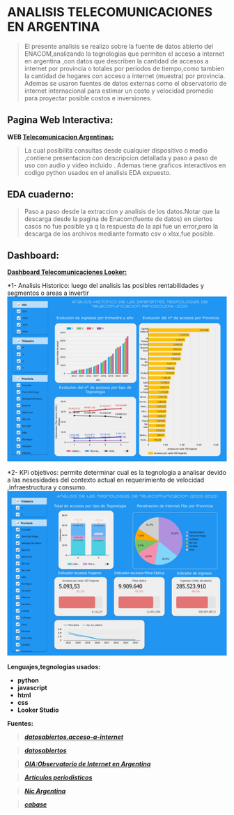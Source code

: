 # ANALISIS TELECOMUNICACIONES EN ARGENTINA
>El presente analisis se realizo sobre la fuente de datos abierto del ENACOM,analizando la tegnologias que permiten el acceso a internet en argentina ,con datos que describen la cantidad de accesos a internet por provincia o totales por periodos de tiempo,como tambien la cantidad de hogares con acceso a internet (muestra) por provincia.
Ademas se usaron fuentes de datos externas como el observatorio de internet internacional para estimar un costo y velocidad promedio para proyectar posible costos e inversiones.

## Pagina Web Interactiva:
**WEB  [Telecomunicacion Argentinas:](https://sites.google.com/view/version1prieba?usp=sharing)** 
   >La cual posibilita consultas desde cualquier dispositivo o medio ,contiene  presentacion con descripcion detallada y paso a paso de uso con audio y video incluido .
   >Ademas tiene graficos interactivos en codigo python usados en el analisis EDA expuesto.


## EDA cuaderno: 
   > Paso a paso desde la extraccion y analisis de los datos.Notar que la descarga desde la pagina de Enacom(fuente de datos) en ciertos casos no fue posible ya q la respuesta de la api fue un error,pero la descarga de los archivos mediante formato csv o xlsx,fue posible.

## Dashboard:  

**[Dashboard Telecomunicaciones Looker:](https://lookerstudio.google.com/reporting/e22b6d43-e0bf-4ad8-8df0-0d5b1c8ff712)**


*1-  Analisis Historico: luego del analisis las posibles rentabilidades y segmentos o areas a invertir
 ![](https://github.com/Fe23arg/Pi2_12_DEV/blob/main/dashboard%20en%20imagenes/0001.jpg)

*2-  KPi objetivos: permite determinar cual es la tegnologia a analisar  devido a las nesesidades del contexto actual en requerimiento de velocidad ,infraestructura  y consumo.
 ![](https://github.com/Fe23arg/Pi2_12_DEV/blob/main/dashboard%20en%20imagenes/0002.jpg)


**Lenguajes,tegnologias usados:**
* **python**
* **javascript**
* **html**
* **css**
* **Looker Studio**

**Fuentes:**

>***[datosabiertos.acceso-a-internet](https://datosabiertos.enacom.gob.ar/home)***

>***[datosabiertos](https://datosabiertos.enacom.gob.ar/home)***

>***[OIA:Observatorio de Internet en Argentina](https://inter.net.ar/mega/index.php?r=site%2Findex)***

>***[Articulos periodisticos](https://nic.ar/es/enterate/novedades/como-se-conecta-argentina-a-internet)***

>***[Nic Argentina](https://nic.ar/es/enterate/novedades/como-se-conecta-argentina-a-internet)***

>***[cabase](https://www.cabase.org.ar/2020-internet-index-2/)***